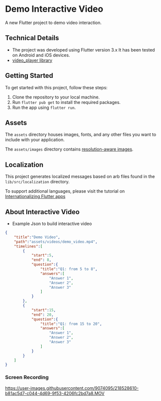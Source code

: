 # Demo Interactive Video

A new Flutter project to demo video interaction.

## Technical Details
- The project was developed using Flutter version 3.x It has been tested on Android and iOS devices.
- [video_player library](https://pub.dev/packages/video_player)

## Getting Started
To get started with this project, follow these steps:

1. Clone the repository to your local machine.
2. Run `flutter pub get` to install the required packages.
3. Run the app using `flutter run`.

## Assets

The `assets` directory houses images, fonts, and any other files you want to
include with your application.

The `assets/images` directory contains [resolution-aware
images](https://flutter.dev/docs/development/ui/assets-and-images#resolution-aware).

## Localization

This project generates localized messages based on arb files found in
the `lib/src/localization` directory.

To support additional languages, please visit the tutorial on
[Internationalizing Flutter
apps](https://flutter.dev/docs/development/accessibility-and-localization/internationalization)


## About Interactive Video
- Example Json to build interactive video
```Json
{
    "title":"Demo Video",
    "path":"assets/videos/demo_video.mp4",
    "timelines":[
        {
            "start":5,
            "end": 8,
            "question":{
                "title":"Q1: from 5 to 8",
                "answers":[
                    "Answer 1",
                    "Answer 2",
                    "Answer 3"
                ]
            }
        },
        {
            "start":15,
            "end": 20,
            "question":{
                "title":"Q1: from 15 to 20",
                "answers":[
                    "Answer 1",
                    "Answer 2",
                    "Answer 3"
                ]
            }
        }
    ]
}
```

### Screen Recording



https://user-images.githubusercontent.com/9074095/218528610-b81ac5d7-c044-4d69-9f53-4206fc2bd7a8.MOV

